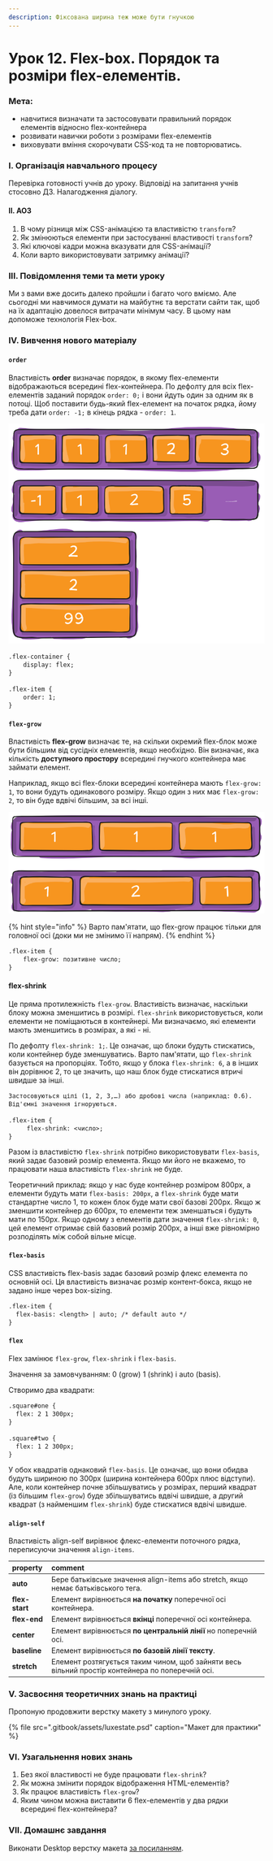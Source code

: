 ```yaml
---
description: Фіксована ширина теж може бути гнучкою
---
```


# Урок 12. Flex-box. Порядок та розміри flex-елементів.

### Мета:

* навчитися визначати та застосовувати правильний порядок елементів відносно flex-контейнера
* розвивати навички роботи з розмірами flex-елементів
* виховувати вміння скорочувати CSS-код та не повторюватись.

### І. Організація навчального процесу

Перевірка готовності учнів до уроку. Відповіді на запитання учнів стосовно ДЗ. Налагодження діалогу.

#### ІІ. АОЗ

1. В чому різниця між CSS-анімацією та властивістю `transform`?
2. Як змінюються елементи при застосуванні властивості `transform`?
3. Які ключові кадри можна вказувати для CSS-анімації?
4. Коли варто використовувати затримку анімації?

### ІІІ. Повідомлення теми та мети уроку

Ми з вами вже досить далеко пройшли і багато чого вміємо. Але сьогодні ми навчимося думати на майбутнє та верстати сайти так, щоб на їх адаптацію довелося витрачати мінімум часу. В цьому нам допоможе технологія Flex-box.

### IV. Вивчення нового матеріалу

#### `order`

Властивість **order** визначає порядок, в якому flex-елементи відображаються всередині flex-контейнера. По дефолту для всіх flex-елементів заданий порядок `order: 0;` і вони йдуть один за одним як в потоці. Щоб поставити будь-який flex-елемент на початок рядка, йому треба дати `order: -1;` в кінець рядка - `order: 1`.

![&#x417;&#x440;&#x430;&#x437;&#x43E;&#x43A; &#x43F;&#x43E;&#x440;&#x44F;&#x434;&#x43A;&#x443; flex-&#x435;&#x43B;&#x435;&#x43C;&#x435;&#x43D;&#x442;&#x456;&#x432;](.gitbook/assets/img-flex-order.png)

```text
.flex-container {
    display: flex;
}

.flex-item {
    order: 1;
}
```

#### `flex-grow`

Властивість **flex-grow** визначає те, на скільки окремий flex-блок може бути більшим від сусідніх елементів, якщо необхідно. Він визначає, яка кількість **доступного простору** всередині гнучкого контейнера має займати елемент.

Наприклад, якщо всі flex-блоки всередині контейнера мають `flex-grow: 1`, то вони будуть одинакового розміру. Якщо один з них має `flex-grow: 2`, то він буде вдвічі більшим, за всі інші.

![&#x417;&#x440;&#x430;&#x437;&#x43E;&#x43A; flex-grow](.gitbook/assets/img-flex-grow.png)

{% hint style="info" %}
Варто пам'ятати, що flex-grow працює тільки для головної осі \(доки ми не змінимо її напрям\).
{% endhint %}

```text
.flex-item {
	flex-grow: позитивне число;
}
```

#### flex-shrink

Це пряма протилежність `flex-grow`. Властивість визначає, наскільки блоку можна зменшитись в розмірі. `flex-shrink` використовується, коли елементи не поміщаються в контейнері. Ми визначаємо, які елементи мають зменшитись в розмірах, а які - ні.

По дефолту `flex-shrink: 1;`. Це означає, що блоки будуть стискатись, коли контейнер буде зменшуватись. Варто пам'ятати, що `flex-shrink` базується на пропорціях. Тобто, якщо у блока `flex-shrink: 6`, а в інших він дорівнює 2, то це значить, що наш блок буде стискатися втричі швидше за інші.

```text
Застосовуються цілі (1, 2, 3,…) або дробові числа (наприклад: 0.6). Від'ємні значення ігноруються.

.flex-item {
     flex-shrink: <число>;
}
```

Разом із властивістю `flex-shrink` потрібно використовувати `flex-basis`, який задає базовий розмір елемента. Якщо ми його не вкажемо, то працювати наша властивість `flex-shrink` не буде.

Теоретичний приклад: якщо у нас буде контейнер розміром 800рх, а елементи будуть мати `flex-basis: 200рх`, а `flex-shrink` буде мати стандартне число 1, то кожен блок буде мати свої базові 200рх. Якщо ж зменшити контейнер до 600рх, то елементи теж зменшаться і будуть мати по 150рх. Якщо одному з елементів дати значення `flex-shrink: 0`, цей елемент отримає свій базовий розмір 200рх, а інші вже рівномірно розподілять між собой вільне місце.

#### `flex-basis`

CSS властивість flex-basis задає базовий розмір флекс елемента по основній осі. Ця властивість визначає розмір контент-бокса, якщо не задано інше через box-sizing.

```text
.flex-item {
  flex-basis: <length> | auto; /* default auto */
}
```

#### `flex`

Flex замінює  `flex-grow`, `flex-shrink` і `flex-basis`.

Значення за замовчуванням: 0 \(grow\) 1 \(shrink\) і auto \(basis\).

Створимо два квадрати:

```text
.square#one {
  flex: 2 1 300px;
}

.square#two {
  flex: 1 2 300px;
}
```

У обох квадратів однаковий `flex-basis`. Це означає, що вони обидва будуть шириною по 300рх \(ширина контейнера 600рх плюс відступи\). Але, коли контейнер почне збільшуватись у розмірах, перший квадрат \(із більшим `flex-grow`\) буде збільшуватись вдвічі швидше, а другий квадрат \(з найменшим `flex-shrink`\) буде стискатися вдвічі швидше.

#### `align-self`

Властивість align-self вирівнює флекс-елементи поточного рядка, переписуючи значення `align-items`.

| property | comment |
| :--- | :--- |
| **auto** | Бере батьківське значення align-items або stretch, якщо немає батьківського тега. |
| **flex-start** | Елемент вирівнюється **на початку** поперечної осі контейнера. |
| **flex-end** | Елемент вирівнюється **вкінці** поперечної осі контейнера. |
| **center** | Елемент вирівнюється **по центральній лінії** но поперечній осі. |
| **baseline** | Елемент вирівнюється **по базовій лінії тексту**. |
| **stretch** | Елемент розтягується таким чином, щоб зайняти весь вільний простір контейнера по поперечній осі. |

### V. Засвоєння теоретичних знань на практиці

Пропоную продовжити верстку макету з минулого уроку.

{% file src=".gitbook/assets/luxestate.psd" caption="Макет для практики" %}

### VI. Узагальнення нових знань

1. Без якої властивості не буде працювати `flex-shrink`?
2. Як можна змінити порядок відображення HTML-елементів?
3. Як працює властивість `flex-grow`?
4. Яким чином можна виставити 6 flex-елементів у два рядки всередині flex-контейнера?

### VII. Домашнє завдання

Виконати Desktop верстку макета [за посиланням](https://app.schoology.com/attachment/1690243710/source/43c4de3c2e4527ba30dea723be71976d.psd).

